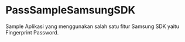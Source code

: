 # PassSampleSamsungSDK
Sample Aplikasi yang menggunakan salah satu fitur Samsung SDK yaitu Fingerprint Password. 
